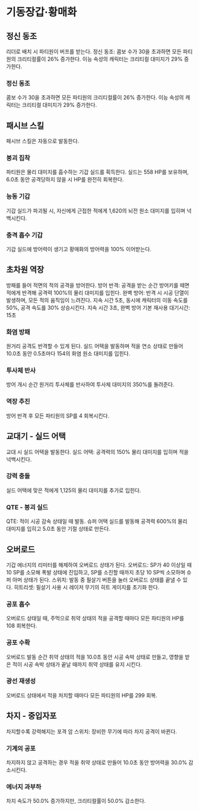 # 기동장갑·황매화

## 정신 동조

리더로 배치 시 파티원이 버프를 받는다.
정신 동조: 콤보 수가 30을 초과하면 모든 파티원의 크리티컬률이 26% 증가한다. 이능 속성의 캐릭터는 크리티컬 대미지가 29% 증가한다.

### 정신 동조

콤보 수가 30을 초과하면 모든 파티원의 크리티컬률이 26% 증가한다. 이능 속성의 캐릭터는 크리티컬 대미지가 29% 증가한다.

## 패시브 스킬

패시브 스킬은 자동으로 발동한다.

### 붕괴 집착

파티원은 물리 대미지를 흡수하는 기갑 실드를 획득한다. 실드는 558 HP를 보유하며, 6.0초 동안 공격당하지 않을 시 HP를 완전히 회복한다.

### 능동 기갑

기갑 실드가 파괴될 시, 자신에게 근접한 적에게 1,620의 뇌전 원소 대미지를 입히며 넉백시킨다.

### 충격 흡수 기갑

기갑 실드에 방어력이 생기고 황매화의 방어력을 100% 이어받는다.

## 초차원 역장

방패를 들어 적면의 적의 공격을 방어한다.
방어 반격: 공격을 받는 순간 방어키를 떼면 적에게 반격해 공격력 100%의 물리 대미지를 입힌다.
완벽 방어: 반격 시 시공 단열이 발생하며, 모든 적의 움직임이 느려진다. 지속 시간 5초, 동시에 캐릭터의 이동 속도를 50%, 공격 속도를 30% 상승시킨다. 지속 시간 3초, 완벽 방어 기본 재사용 대기시간: 15초

### 화염 방패

원거리 공격도 반격할 수 있게 된다. 실드 어택을 발동하며 적을 연소 상태로 만들어 10.0초 동안 0.5초마다 154의 화염 원소 대미지를 입힌다.

### 투사체 반사

방어 개시 순간 원거리 투사체를 반사하여 투사체 대미지의 350%를 돌려준다.

### 역장 추진

방어 반격 후 모든 파티원의 SP를 4 회복시킨다.

## 교대기 - 실드 어택

교대 시 실드 어택을 발동한다.
실드 어택: 공격력의 150% 물리 대미지를 입히며 적을 넉백시킨다.

### 강력 충돌

실드 어택에 맞은 적에게 1,125의 물리 대미지를 추가로 입힌다.

### QTE - 붕괴 실드

QTE: 적이 시공 감속 상태일 때 발동.
슈퍼 어택 실드를 발동해 공격력 600%의 물리 대미지를 입히고 5.0초 동안 기절 상태로 만든다.

## 오버로드

기갑 에너지의 리미터를 해제하여 오버로드 상태가 된다.
오버로드: SP가 40 이상일 때 10 SP를 소모해 폭발 상태에 진입하고, SP를 소진할 때까지 초당 10 SP씩 소모하며 슈퍼 아머 상태가 된다.
스위치: 발동 중 필살기 버튼을 눌러 오버로드 상태를 끝낼 수 있다.
히트리셋: 필살기 사용 시 레이저 무기의 히트 게이지를 초기화 한다.

### 공포 흡수

오버로드 상태일 때, 주먹으로 취약 상태의 적을 공격할 때마다 모든 파티원의 HP를 108 회복한다.

### 공포 수확

오버로드 발동 순간 취약 상태의 적을 10.0초 동안 시공 속박 상태로 만들고, 영향을 받은 적이 시공 속박 상태가 끝날 때까지 취약 상태를 유지 시킨다.

### 광선 재생성

오버로드 상태에서 적을 처치할 때마다 모든 파티원의 HP를 299 회복.

## 차지 - 중입자포

차지할수록 강력해지는 포격
암 스위치: 장비한 무기에 따라 차지 공격이 바뀐다.

### 기계의 공포

차지하지 않고 공격하는 경우 적을 취약 상태로 만들어 10.0초 동안 방어력을 30.0% 감소시킨다.

### 에너지 과부하

차지 속도가 50.0% 증가하지만, 크리티컬률이 50.0% 감소한다.

